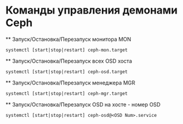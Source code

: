 # Команды  управления демонами Ceph

** Запуск/Остановка/Перезапуск монитора MON

	systemctl [start|stop|restart] ceph-mon.target

** Запуск/Остановка/Перезапуск всех OSD хоста

	systemctl [start|stop|restart] ceph-osd.target

** Запуск/Остановка/Перезапуск менеджера MGR

	systemctl [start|stop|restart] ceph-mgr.target

** Запуск/Остановка/Перезапуск OSD на хосте <OSD Num> - номер OSD

	systemctl [start|stop|restart] ceph-osd@<OSD Num>.service
